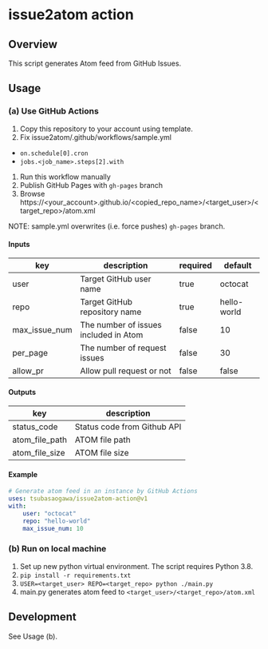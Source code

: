 # issue2atom action

## Overview

This script generates Atom feed from GitHub Issues.

## Usage

### (a) Use GitHub Actions

1. Copy this repository to your account using template.
1. Fix issue2atom/.github/workflows/sample.yml
  - `on.schedule[0].cron`
  - `jobs.<job_name>.steps[2].with`
1. Run this workflow manually
1. Publish GitHub Pages with `gh-pages` branch
1. Browse https://<your_account>.github.io/<copied_repo_name>/<target_user>/<target_repo>/atom.xml

NOTE: sample.yml overwrites (i.e. force pushes) `gh-pages` branch. 

#### Inputs

|key|description|required|default|
|---|-----------|--------|-------|
|user|Target GitHub user name|true|octocat|
|repo|Target GitHub repository name|true|hello-world|
|max_issue_num|The number of issues included in Atom|false|10|
|per_page|The number of request issues|false|30|
|allow_pr|Allow pull request or not|false|false|

#### Outputs

|key|description|
|---|-----------|
|status_code|Status code from Github API|
|atom_file_path|ATOM file path|
|atom_file_size|ATOM file size|

#### Example

```yaml
# Generate atom feed in an instance by GitHub Actions
uses: tsubasaogawa/issue2atom-action@v1
with:
    user: "octocat"
    repo: "hello-world"
    max_issue_num: 10
```

### (b) Run on local machine

1. Set up new python virtual environment. The script requires Python 3.8.
1. `pip install -r requirements.txt`
1. `USER=<target_user> REPO=<target_repo> python ./main.py`
1. main.py generates atom feed to `<target_user>/<target_repo>/atom.xml`

## Development

See Usage (b).
